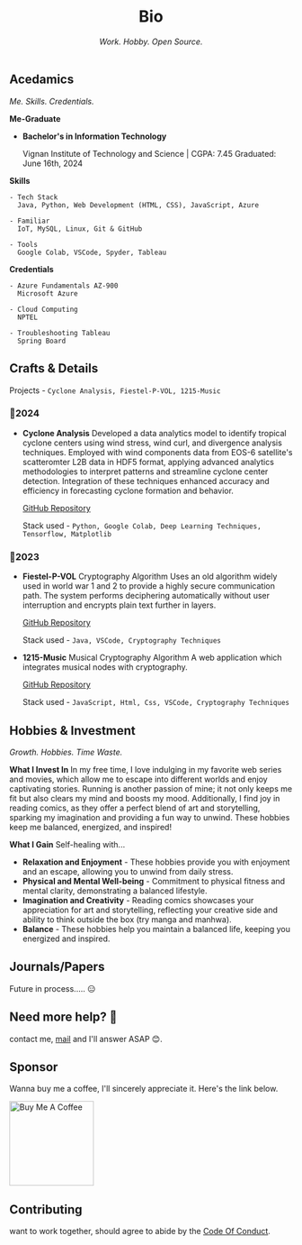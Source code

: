 <div align="center">
  <h1>Bio</h1>
  <em>Work. Hobby. Open Source.</em>
</div>
<br>

## Acedamics
*Me. Skills. Credentials.*
<!--
Visit the [repository](https://github.com/evavic44/portfolio-ideas) on Github and scroll to the readme section, you'll see a pencil icon on the right, click it to fork the project. This will create a copy in your account.

![fork-project](https://user-images.githubusercontent.com/62628408/164759147-84c9baa0-503e-4163-a352-6132de3b916c.png)
-->
**Me-Graduate**
- **Bachelor's in Information Technology**

  Vignan Institute of Technology and Science | CGPA: 7.45
  Graduated: June 16th, 2024

**Skills**
```
- Tech Stack 
  Java, Python, Web Development (HTML, CSS), JavaScript, Azure

- Familiar
  IoT, MySQL, Linux, Git & GitHub

- Tools
  Google Colab, VSCode, Spyder, Tableau
```
**Credentials**
```
- Azure Fundamentals AZ-900 
  Microsoft Azure

- Cloud Computing  
  NPTEL

- Troubleshooting Tableau  
  Spring Board
```
## Crafts & Details

Projects - `Cyclone Analysis, Fiestel-P-VOL, 1215-Music`

### 📅**2024**
- **Cyclone Analysis**
  Developed a data analytics model to identify tropical cyclone centers using wind stress, wind curl, 
  and divergence analysis techniques. Employed with wind components data from EOS-6 satellite's 
  scatteromter L2B data in HDF5 format, applying advanced analytics methodologies to interpret 
  patterns and streamline cyclone center detection. Integration of these techniques enhanced 
  accuracy and efficiency in forecasting cyclone formation and behavior.

  [GitHub Repository](https://github.com/Karroat/Cyclone-Analysis.git)
  
  Stack used - `Python, Google Colab, Deep Learning Techniques, Tensorflow, Matplotlib`

### 📅**2023**
- **Fiestel-P-VOL** Cryptography Algorithm
  Uses an old algorithm widely used in world war 1 and 2 to provide a highly secure communication 
  path. The system performs deciphering automatically without user interruption and encrypts
  plain text further in layers.

  [GitHub Repository](https://github.com/Karroat/fiestel.git)

  Stack used - `Java, VSCode, Cryptography Techniques`

- **1215-Music** Musical Cryptography Algorithm 
  A web application which integrates musical nodes with cryptography.

  [GitHub Repository](https://github.com/Karroat/1215music.git)

  Stack used - `JavaScript, Html, Css, VSCode, Cryptography Techniques`

## Hobbies & Investment

*Growth. Hobbies. Time Waste.*

**What I Invest In**
In my free time, I love indulging in my favorite web series and movies, which allow me to escape into different worlds and enjoy captivating stories. Running is another passion of mine; it not only keeps me fit but also clears my mind and boosts my mood. Additionally, I find joy in reading comics, as they offer a perfect blend of art and storytelling, sparking my imagination and providing a fun way to unwind. These hobbies keep me balanced, energized, and inspired!

**What I Gain**
Self-healing with...

- **Relaxation and Enjoyment** - These hobbies provide you with enjoyment and an escape, allowing you to unwind from daily stress.
- **Physical and Mental Well-being** - Commitment to physical fitness and mental clarity, demonstrating a balanced lifestyle.
- **Imagination and Creativity** - Reading comics showcases your appreciation for art and storytelling, reflecting your creative side and ability to think outside the box (try manga and manhwa).
- **Balance** - These hobbies help you maintain a balanced life, keeping you energized and inspired.

## Journals/Papers

Future in process..... 😑

## Need more help? 🤔

contact me, [mail](bhuvankandhi2002@gmail.com) and I'll answer ASAP 😊.

## Sponsor

Wanna buy me a coffee, I'll sincerely appreciate it. Here's the link below.

<a href="https://www.buymeacoffee.com/bhuvankande" target="_blank">
  <img width="150px" src="https://cdn.buymeacoffee.com/buttons/v2/default-yellow.png" alt="Buy Me A Coffee">
</a>

## Contributing

want to work together, should agree to abide by the [Code Of Conduct](https://github.com/pancakehub/Readme/blob/main/README.md).
